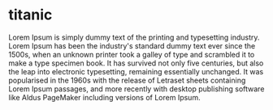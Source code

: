 # titanic
Lorem Ipsum is simply dummy text of the printing and typesetting industry. Lorem Ipsum has been the industry's standard dummy text ever since the 1500s, when an unknown printer took a galley of type and scrambled it to make a type specimen book. It has survived not only five centuries, but also the leap into electronic typesetting, remaining essentially unchanged. It was popularised in the 1960s with the release of Letraset sheets containing Lorem Ipsum passages, and more recently with desktop publishing software like Aldus PageMaker including versions of Lorem Ipsum.
